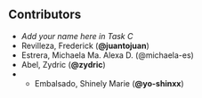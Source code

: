 ## Contributors
- _Add your name here in Task C_
- Revilleza, Frederick (**@juantojuan**)
- Estrera, Michaela Ma. Alexa D. (@michaela-es)
- Abel, Zydric (**@zydric**)
- - Embalsado, Shinely Marie (**@yo-shinxx**)
